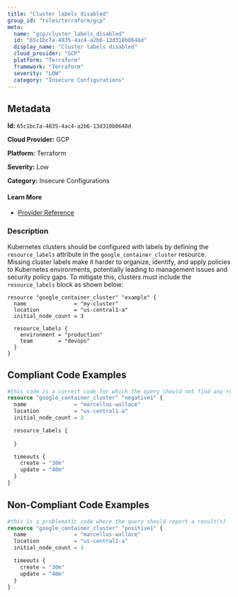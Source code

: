 ```yaml
---
title: "Cluster labels disabled"
group_id: "rules/terraform/gcp"
meta:
  name: "gcp/cluster_labels_disabled"
  id: "65c1bc7a-4835-4ac4-a2b6-13d310b0648d"
  display_name: "Cluster labels disabled"
  cloud_provider: "GCP"
  platform: "Terraform"
  framework: "Terraform"
  severity: "LOW"
  category: "Insecure Configurations"
---
```

## Metadata

**Id:** `65c1bc7a-4835-4ac4-a2b6-13d310b0648d`

**Cloud Provider:** GCP

**Platform:** Terraform

**Severity:** Low

**Category:** Insecure Configurations

#### Learn More

 - [Provider Reference](https://registry.terraform.io/providers/hashicorp/google/latest/docs/resources/container_cluster)

### Description

 Kubernetes clusters should be configured with labels by defining the `resource_labels` attribute in the `google_container_cluster` resource. Missing cluster labels make it harder to organize, identify, and apply policies to Kubernetes environments, potentially leading to management issues and security policy gaps. To mitigate this, clusters must include the `resource_labels` block as shown below:

```
resource "google_container_cluster" "example" {
  name               = "my-cluster"
  location           = "us-central1-a"
  initial_node_count = 3

  resource_labels {
    environment = "production"
    team        = "devops"
  }
}
```


## Compliant Code Examples
```terraform
#this code is a correct code for which the query should not find any result
resource "google_container_cluster" "negative1" {
  name               = "marcellus-wallace"
  location           = "us-central1-a"
  initial_node_count = 3

  resource_labels {
      
  }

  timeouts {
    create = "30m"
    update = "40m"
  }
}

```
## Non-Compliant Code Examples
```terraform
#this is a problematic code where the query should report a result(s)
resource "google_container_cluster" "positive1" {
  name               = "marcellus-wallace"
  location           = "us-central1-a"
  initial_node_count = 3

  timeouts {
    create = "30m"
    update = "40m"
  }
}

```